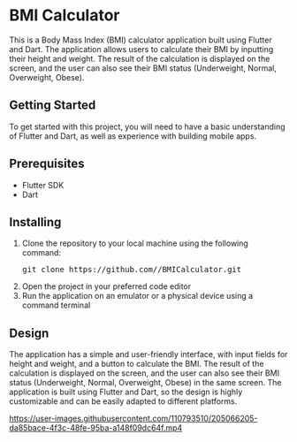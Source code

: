 
<h1>BMI Calculator</h1>
<p>This is a Body Mass Index (BMI) calculator application built using Flutter and Dart. The application allows users to calculate their BMI by inputting their height and weight. The result of the calculation is displayed on the screen, and the user can also see their BMI status (Underweight, Normal, Overweight, Obese).</p>
<h2>Getting Started</h2>
<p>To get started with this project, you will need to have a basic understanding of Flutter and Dart, as well as experience with building mobile apps.</p>
<h2>Prerequisites</h2>
<ul>
    <li>Flutter SDK</li>
    <li>Dart</li>
</ul>
<h2>Installing</h2>
<ol>
    <li>Clone the repository to your local machine using the following command:
<pre>
git clone https://github.com/<username>/BMICalculator.git
</pre>
    </li>
    <li>Open the project in your preferred code editor</li>
    <li>Run the application on an emulator or a physical device using a command terminal</li>
</ol>
<h2>Design</h2>
<p>The application has a simple and user-friendly interface, with input fields for height and weight, and a button to calculate the BMI. The result of the calculation is displayed on the screen, and the user can also see their BMI status (Underweight, Normal, Overweight, Obese) in the same screen. The application is built using Flutter and Dart, so the design is highly customizable and can be easily adapted to different platforms.</p>


https://user-images.githubusercontent.com/110793510/205066205-da85bace-4f3c-48fe-95ba-a148f09dc64f.mp4

